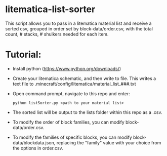 # litematica-list-sorter

This script allows you to pass in a litematica material list and receive a sorted csv, grouped in order set by block-data/order.csv, with the total count, # stacks, # shulkers needed for each item.

# Tutorial:
* Install python (https://www.python.org/downloads/)

* Create your litematica schematic, and then write to file. This writes a text file to .minecraft/config/litematica/material_list_###.txt
* Open command prompt, navigate to this repo and enter:
    ```
    python listSorter.py <path to your material list>
    ```
* The sorted list will be output to the lists folder within this repo as a .csv.

* To modify the order of block families, you can modify block-data/order.csv.
* To modify the families of specific blocks, you can modify block-data/blockdata.json, replacing the "family" value with your choice from the options in order.csv.